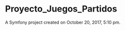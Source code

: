 Proyecto_Juegos_Partidos
========================

A Symfony project created on October 20, 2017, 5:10 pm.
